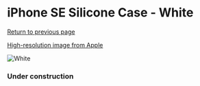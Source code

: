 # iPhone SE Silicone Case - White

[Return to previous page](/iphone_7)

[High-resolution image from Apple](https://store.storeimages.cdn-apple.com/8756/as-images.apple.com/is/MXYJ2?wid=4500&hei=4500&fmt=png)

<div style="width: 384px"><img src="/everypreview/MXYJ2.png" alt="White"></div>

### Under construction
